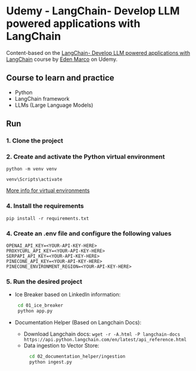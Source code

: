 # Udemy - LangChain- Develop LLM powered applications with LangChain

Content-based on the [LangChain- Develop LLM powered applications with LangChain](https://www.udemy.com/course/langchain/) course by [Eden Marco](https://www.udemy.com/course/langchain/#instructor-1) on Udemy.

## Course to learn and practice
- Python
- LangChain framework
- LLMs (Large Language Models)

## Run

### 1. Clone the project

### 2. Create and activate the Python virtual environment

```
python -m venv venv

venv\Scripts\activate
```

[More info for virtual environments](https://docs.python.org/3/library/venv.html#creating-virtual-environments)

### 4. Install the requirements

```
pip install -r requirements.txt
```

### 4. Create an .env file and configure the following values

```
OPENAI_API_KEY=<YOUR-API-KEY-HERE>
PROXYCURL_API_KEY=<YOUR-API-KEY-HERE>
SERPAPI_API_KEY=<YOUR-API-KEY-HERE>
PINECONE_API_KEY=<YOUR-API-KEY-HERE>
PINECONE_ENVIRONMENT_REGION=<YOUR-API-KEY-HERE>
```

### 5. Run the desired project
 * Ice Breaker based on LinkedIn information:
   ```bash
    cd 01_ice_breaker
    python app.py
   ```

 * Documentation Helper (Based on Langchain Docs):
    * Download Langchain docs: ```wget -r -A.html -P langchain-docs https://api.python.langchain.com/en/latest/api_reference.html```
    * Data ingestion to Vector Store:
      ```bash
        cd 02_documentation_helper/ingestion
        python ingest.py
      ```